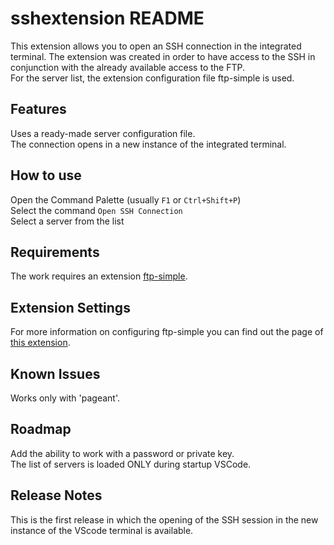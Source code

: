 # sshextension README

This extension allows you to open an SSH connection in the integrated terminal.
The extension was created in order to have access to the SSH in conjunction with the already available access to the FTP.  
For the server list, the extension configuration file ftp-simple is used.

## Features

Uses a ready-made server configuration file.  
The connection opens in a new instance of the integrated terminal.

## How to use

Open the Command Palette (usually `F1` or `Ctrl+Shift+P`)  
Select the command `Open SSH Connection`  
Select a server from the list

## Requirements

The work requires an extension [ftp-simple](https://marketplace.visualstudio.com/items?itemName=humy2833.ftp-simple).

## Extension Settings

For more information on configuring ftp-simple you can find out the page of [this extension](https://marketplace.visualstudio.com/items?itemName=humy2833.ftp-simple#user-content-config-setting-example).

## Known Issues

Works only with 'pageant'.

## Roadmap

Add the ability to work with a password or private key.  
The list of servers is loaded ONLY during startup VSCode.

## Release Notes

This is the first release in which the opening of the SSH session in the new instance of the VScode terminal is available.
